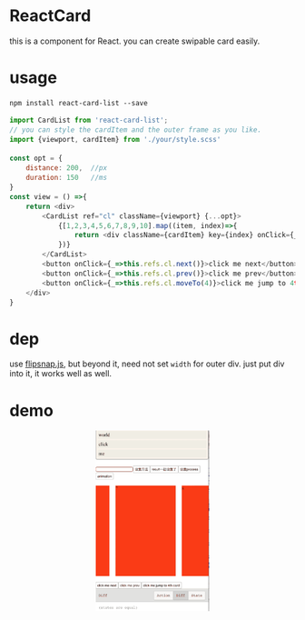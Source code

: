 # ReactCard
this is a component for React. you can create swipable card easily.

# usage

```
npm install react-card-list --save
```


```javascript
import CardList from 'react-card-list';
// you can style the cardItem and the outer frame as you like.
import {viewport, cardItem} from './your/style.scss'

const opt = {
    distance: 200,  //px
    duration: 150   //ms
}
const view = () =>{
    return <div>
        <CardList ref="cl" className={viewport} {...opt}>
            {[1,2,3,4,5,6,7,8,9,10].map((item, index)=>{
                return <div className={cardItem} key={index} onClick={_=>console.info(index)}>{index}</div>
            })}
        </CardList>
        <button onClick={_=>this.refs.cl.next()}>click me next</button>
        <button onClick={_=>this.refs.cl.prev()}>click me prev</button>
        <button onClick={_=>this.refs.cl.moveTo(4)}>click me jump to 4th card</button>
    </div>
}

```

# dep
use [flipsnap.js](https://github.com/hokaccha/js-flipsnap), but beyond it, need not set `width` for outer div. just put div into it, it works well as well.

# demo
<div style="text-align: center;">
<img src="https://github.com/IAIAE/ReactCard/blob/master/img/demo.gif" width="200"/>
<div>



